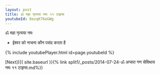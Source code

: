 ```yaml
---
layout: post
title: ॐ महा नृत्यया नमः ११ टाइम्स
youtubeId: 8ezqK76eGWg
---
```

 
 
 ॐ महा नृत्यया नमः  
 
 -  ईश्वर को नाचना कौन पसंद करता है 
 
  
 
  
 
 
 
 
 
 


{% include youtubePlayer.html id=page.youtubeId %}
 
[Next]({{ site.baseurl }}{% link  split1/_posts/2014-07-24-ॐ अप्सरा गण सेविथाय नमः ११ टाइम्स.md%})
 
